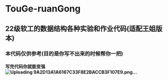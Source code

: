 # TouGe-ruanGong
## 22级软工的数据结构各种实验和作业代码(适配王姐版本)
### 本代码仅供参考(目的是你写不出来的时候帮你一把)
#### 写完代码你就能变强![Uploading 9A2D13A1A6167C33F8E2BACCB3F107E9.png…]()

